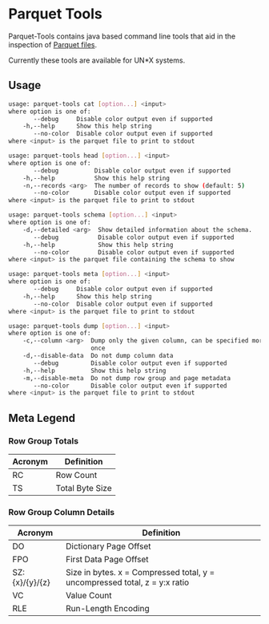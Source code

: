 <!--
  ~ Licensed to the Apache Software Foundation (ASF) under one
  ~ or more contributor license agreements.  See the NOTICE file
  ~ distributed with this work for additional information
  ~ regarding copyright ownership.  The ASF licenses this file
  ~ to you under the Apache License, Version 2.0 (the
  ~ "License"); you may not use this file except in compliance
  ~ with the License.  You may obtain a copy of the License at
  ~
  ~   http://www.apache.org/licenses/LICENSE-2.0
  ~
  ~ Unless required by applicable law or agreed to in writing,
  ~ software distributed under the License is distributed on an
  ~ "AS IS" BASIS, WITHOUT WARRANTIES OR CONDITIONS OF ANY
  ~ KIND, either express or implied.  See the License for the
  ~ specific language governing permissions and limitations
  ~ under the License.
  -->

Parquet Tools
======

Parquet-Tools contains java based command line tools that aid
in the inspection of [Parquet files](https://github.com/Parquet).

Currently these tools are available for UN*X systems.

## Usage

```sh
usage: parquet-tools cat [option...] <input>
where option is one of:
       --debug     Disable color output even if supported
    -h,--help      Show this help string
       --no-color  Disable color output even if supported
where <input> is the parquet file to print to stdout

usage: parquet-tools head [option...] <input>
where option is one of:
       --debug          Disable color output even if supported
    -h,--help           Show this help string
    -n,--records <arg>  The number of records to show (default: 5)
       --no-color       Disable color output even if supported
where <input> is the parquet file to print to stdout

usage: parquet-tools schema [option...] <input>
where option is one of:
    -d,--detailed <arg>  Show detailed information about the schema.
       --debug           Disable color output even if supported
    -h,--help            Show this help string
       --no-color        Disable color output even if supported
where <input> is the parquet file containing the schema to show

usage: parquet-tools meta [option...] <input>
where option is one of:
       --debug     Disable color output even if supported
    -h,--help      Show this help string
       --no-color  Disable color output even if supported
where <input> is the parquet file to print to stdout

usage: parquet-tools dump [option...] <input>
where option is one of:
    -c,--column <arg>  Dump only the given column, can be specified more than
                       once
    -d,--disable-data  Do not dump column data
       --debug         Disable color output even if supported
    -h,--help          Show this help string
    -m,--disable-meta  Do not dump row group and page metadata
       --no-color      Disable color output even if supported
where <input> is the parquet file to print to stdout
```

## Meta Legend

### Row Group Totals

Acronym | Definition
--------|-----------
RC | Row Count
TS | Total Byte Size

### Row Group Column Details

Acronym | Definition
--------|-----------
DO | Dictionary Page Offset
FPO | First Data Page Offset
SZ:{x}/{y}/{z} | Size in bytes. x = Compressed total, y = uncompressed total, z = y:x ratio
VC | Value Count
RLE | Run-Length Encoding
